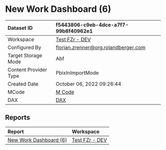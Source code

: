 



# New Work Dashboard (6)

|Dataset ID|f5443806-c9eb-4dce-a7f7-99b8f40962e1|
| :--- | :--- |
|Workspace|[Test FZr - DEV](../Workspaces/Test-FZr---DEV.md)|
|Configured By|florian.zrenner@org.rolandberger.com|
|Target Storage Mode|Abf|
|Content Provider Type|PbixInImportMode|
|Created Date|October 06, 2022 09:26:44|
|MCode|[M Code](./New-Work-Dashboard-(6)/mcode.md)|
|DAX|[DAX](./New-Work-Dashboard-(6)/dax.md)|

## Reports

|Report|Workspace|
| :--- | :--- |
|[New Work Dashboard (6)](../Reports/New-Work-Dashboard-(6).md)|[Test FZr - DEV](../Workspaces/Test-FZr---DEV.md)|
